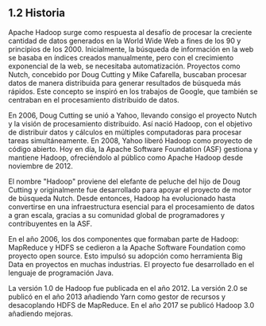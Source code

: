 ## 1.2 Historia

Apache Hadoop surge como respuesta al desafío de procesar la creciente cantidad de datos generados en la World Wide Web a fines de los 90 y principios de los 2000. Inicialmente, la búsqueda de información en la web se basaba en índices creados manualmente, pero con el crecimiento exponencial de la web, se necesitaba automatización. Proyectos como Nutch, concebido por Doug Cutting y Mike Cafarella, buscaban procesar datos de manera distribuida para generar resultados de búsqueda más rápidos. Este concepto se inspiró en los trabajos de Google, que también se centraban en el procesamiento distribuido de datos.

En 2006, Doug Cutting se unió a Yahoo, llevando consigo el proyecto Nutch y la visión de procesamiento distribuido. Así nació Hadoop, con el objetivo de distribuir datos y cálculos en múltiples computadoras para procesar tareas simultáneamente. En 2008, Yahoo liberó Hadoop como proyecto de código abierto. Hoy en día, la Apache Software Foundation (ASF) gestiona y mantiene Hadoop, ofreciéndolo al público como Apache Hadoop desde noviembre de 2012.

El nombre "Hadoop" proviene del elefante de peluche del hijo de Doug Cutting y originalmente fue desarrollado para apoyar el proyecto de motor de búsqueda Nutch. Desde entonces, Hadoop ha evolucionado hasta convertirse en una infraestructura esencial para el procesamiento de datos a gran escala, gracias a su comunidad global de programadores y contribuyentes en la ASF.

En el año 2006, los dos componentes que formaban parte de Hadoop: MapReduce y HDFS se cedieron a la Apache Software Foundation como proyecto open source. Esto impulsó su adopción como herramienta Big Data en proyectos en muchas industrias. El proyecto fue desarrollado en el lenguaje de programación Java.

La versión 1.0 de Hadoop fue publicada en el año 2012. La versión 2.0 se publicó en el año 2013 añadiendo Yarn como gestor de recursos y desacoplando HDFS de MapReduce. En el año 2017 se publicó Hadoop 3.0 añadiendo mejoras.